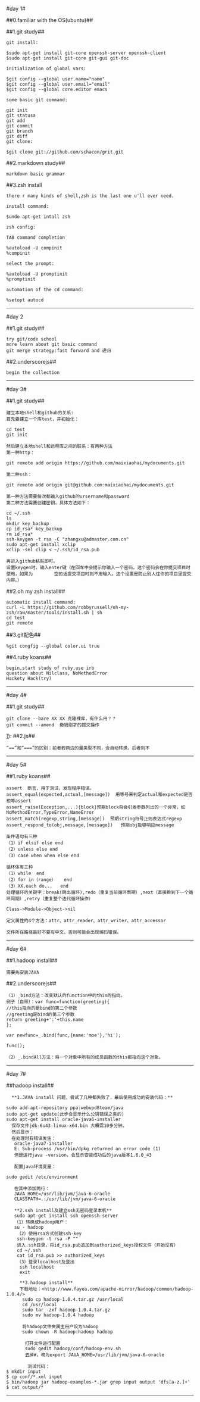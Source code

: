 #day 1#

##0.familiar with the OS(ubuntu)##

##1.git study##

    git install:

	$sudo apt-get install git-core openssh-server openssh-client
	$sudo apt-get install git-core git-gui git-doc

    initialization of global vars:

	$git config --global user.name="name"
	$git config --global user.email="email"
	$git config --global core.editor emacs

    some basic git command:

    git init
    git statusa
    git add
    git commit
    git branch
    git diff
    git clone:

	$git clone git://github.com/schacon/grit.git

##2.markdown study##

    markdown basic grammar

##3.zsh install

    there r many kinds of shell,zsh is the last one u'll ever need.

    install command: 
   
	$undo apt-get intall zsh

    zsh config:

    TAB command completion

	%autoload -U compinit
	%compinit

    select the prompt:

	%autoload -U promptinit
	%promptinit

    automation of the cd command:

	%setopt autocd

-------------------------------------------------
#day 2

##1.git study##

    try git/code school
    more learn about git basic command
    git merge strategy:fast forward and 递归

##2.underscorejs##

    begin the collection

--------------------------------------------------------------
#day 3#

##1.git study##

	建立本地shell和github的关系:
	首先要建立一个库test，并初始化：

	cd test
	git init

	然后建立本地shell和远程库之间的联系：有两种方法
	第一种http：

	git remote add origin https://github.com/maixiaohai/mydocuments.git

	第二种ssh：

	git remote add origin git@github.com:maixiaohai/mydocuments.git

	第一种方法需要每次都输入github的ursername和password
	第二种方法需要创建密钥，具体方法如下：

	cd ~/.ssh
	ls
	mkdir key_backup
	cp id_rsa* key_backup
	rm id_rsa*
	ssh-keygen -t rsa -C "zhangxu@admaster.com.cn"
	sudo apt-get install xclip
	xclip -sel clip < ~/.ssh/id_rsa.pub

	再进入github粘贴即可。
	设置keygen时，输入enter键（在回车中会提示你输入一个密码，这个密码会在你提交项目时使用，如果为		空的话提交项目时则不用输入。这个设置是防止别人往你的项目里提交内容。）	

##2.oh my zsh install##

	automatic install command:
	curl -L https://github.com/robbyrussell/oh-my-zsh/raw/master/tools/install.sh | sh
	cd test
	git remote

##3.git配色##

	%git congfig --global color.ui true

##4.ruby koans##

	begin,start study of ruby,use irb
	question about Nilclass, NoMethodError
	Hackety Hack(try)

--------------------------------------------------------------------------------------------------------------
#day 4#

##1.git study##

	git clone --bare XX XX 克隆裸库，有什么用？？
	git commit --amend  撤销刚才的提交操作
]):
##2.js##

	“==”和“===”的区别：前者若两边的量类型不同，会自动转换，后者则不

------------------------------------------------------------------------------------------------------------------------------
#day 5#

##1.ruby koans##

	assert  断言，用于测试，发现程序错误。
	assert_equal(expected,actual,[message])  用等号来判定actual和expected是否相等assert
	assert_raise(Exception,...){block}预期block将会引发参数列出的一个异常，如NoMethodError,TypeError,NameError
	assert_match(regexp,string,[message])  预期string符号正则表达式regexp
	assert_respond_to(obj,message,[message])   预期obj能够响应message

	条件语句有三种
	（1）if elsif else end
	（2）unless else end
	（3）case when when else end

	循环体有三种
	（1）while  end
	（2）for in（range）   end
	（3）XX.each do...   end
	处理循环的关键字：break(跳出循环),redo（重复当前循环周期）,next（直接跳到下一个循环周期）,retry（重复整个迭代循环操作）

	Class->Module->Object->nil

	定义属性的4个方法：attr、attr_reader、attr_writer、attr_accessor

	文件所在路径最好不要有中文，否则可能会出现编码错误。

-----------------------------------------------------------------------------------------------------------------
#day 6#

##1.hadoop install##

	需要先安装JAVA

##2.underscorejs##

	（1）_bind方法：改变默认的function中的this的指向。
	例子（自带）：var func=function(greeting){
	//this指向的是bind的第二个参数
	//greeting是bind的第三个参数
	return greeting+':'+this.name
	};

	var newfunc=_.bind(func,{name:'moe'},'hi');

	func();

	（2）_.bindAll方法：将一个对象中所有的成员函数的this都指向这个对象。

---------------------------------------------------------------------------------------------------------------------------------
#day 7#

##hadoop install##

      **1.JAVA install 问题，尝试了几种都失败了，最后使用成功的安装代码：**
	
	sudo add-apt-repository ppa:webupd8team/java
	sudo apt-get update(此步会显示什么公钥错误之类的)
	sudo apt-get install oracle-java6-installer
      保存文件jdk-6u43-linux-x64.bin 大概需10多分钟。
      然后显示：
      在处理时有错误发生：
       oracle-java7-installer
       E: Sub-process /usr/bin/dpkg returned an error code (1)
       但是运行java -version，会显示安装成功后的java版本1.6.0_43
       
       配置java环境变量：

	sudo gedit /etc/environment

       在其中添加两行：
       JAVA_HOME=/usr/lib/jvm/java-6-oracle
       CLASSPATH=.:/usr/lib/jvm/java-6-oracle

       **2.ssh install及建立ssh无密码登录本机**
       sudo apt-get install ssh openssh-server
       （1）转换成hadoop用户：
       su - hadoop
        （2）使用rsa方式创建ssh-key
        ssh-keygen -t rsa -P ""
        进入.ssh目录，将id_rsa.pub追加到authorized_keys授权文件（开始没有）
        cd ~/.ssh
        cat id_rsa.pub >> authorized_keys
        （3）登录localhost及登出
         ssh localhost
         exit

         **3.hadoop install**
         下载地址：<http://www.fayea.com/apache-mirror/hadoop/common/hadoop-1.0.4/>
          sudo cp hadoop-1.0.4.tar.gz /usr/local
          cd /usr/local
          sudo tar -zxf hadoop-1.0.4.tar.gz
          sudo mv hadoop-1.0.4 hadoop

          将hadoop文件夹属主用户设为hadoop
          sudo chown -R hadoop:hadoop hadoop

           打开文件进行配置
           sudo gedit hadoop/conf/hadoop-env.sh
           去掉#，改为export JAVA_HOME=/usr/lib/jvm/java-6-oracle

            测试代码：
	$ mkdir input
	$ cp conf/*.xml input
	$ bin/hadoop jar hadoop-examples-*.jar grep input output 'dfs[a-z.]+'
	$ cat output/*

--------------------------------------------------------------------------------------------------------------------------------

       
	
            
	



	



	

